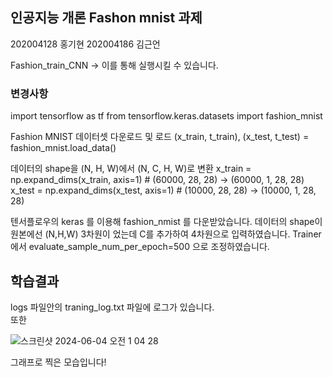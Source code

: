 ## 인공지능 개론 Fashon mnist 과제
202004128 홍기현
202004186 김근언

Fashion_train_CNN -> 이를 통해 실행시킬 수 있습니다. 

### 변경사항

import tensorflow as tf
from tensorflow.keras.datasets import fashion_mnist

Fashion MNIST 데이터셋 다운로드 및 로드
(x_train, t_train), (x_test, t_test) = fashion_mnist.load_data()

데이터의 shape을 (N, H, W)에서 (N, C, H, W)로 변환
x_train = np.expand_dims(x_train, axis=1)  # (60000, 28, 28) -> (60000, 1, 28, 28)
x_test = np.expand_dims(x_test, axis=1)    # (10000, 28, 28) -> (10000, 1, 28, 28)

텐서플로우의 keras 를 이용해 fashion_nmist 를 다운받았습니다. 
데이터의 shape이 원본에선 (N,H,W) 3차원이 었는데 C를 추가하여 4차원으로 입력하였습니다. 
Trainer 에서 evaluate_sample_num_per_epoch=500 으로 조정하였습니다. 

## 학습결과
logs 파일안의 traning_log.txt 파일에 로그가 있습니다.  
또한 

![스크린샷 2024-06-04 오전 1 04 28](https://github.com/kimgeuneon/circle-root/assets/127713112/8ae15381-97d1-4c88-abcd-e31e08e1d8d1)

그래프로 찍은 모습입니다! 
